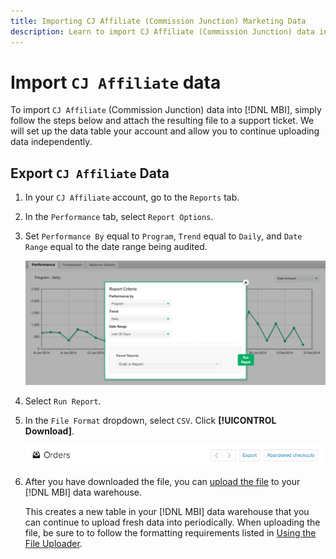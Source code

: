 ```yaml
---
title: Importing CJ Affiliate (Commission Junction) Marketing Data
description: Learn to import CJ Affiliate (Commission Junction) data into [!DNL MBI].L MBI].
---
```

# Import `CJ Affiliate` data

To import `CJ Affiliate` (Commission Junction) data into [!DNL MBI], simply follow the steps below and attach the resulting file to a support ticket. We will set up the data table your account and allow you to continue uploading data independently.

## Export `CJ Affiliate` Data

1. In your `CJ Affiliate` account, go to the `Reports` tab.

1. In the `Performance` tab, select `Report Options`.

1. Set `Performance By` equal to `Program`, `Trend` equal to `Daily`, and `Date Range` equal to the date range being audited.

    ![export-cj-affiliate-data](../../../assets/export-cj-affiliate-data-1.png)<!--{:.zoom}-->

1. Select `Run Report`.

1. In the `File Format` dropdown, select `CSV`.  Click **[!UICONTROL Download]**.

    ![export cj affiliate data](../../../assets/export-an-individual-order-2.jpg)<!--{:.zoom}-->

1. After  you have downloaded the file, you can [upload the file](../connecting-data/using-file-uploader.md) to your [!DNL MBI] data warehouse.

   This creates a new table in your [!DNL MBI] data warehouse that you can continue to upload fresh data into periodically. When uploading the file, be sure to to follow the formatting requirements listed in [Using the File Uploader](../connecting-data/using-file-uploader.md).
